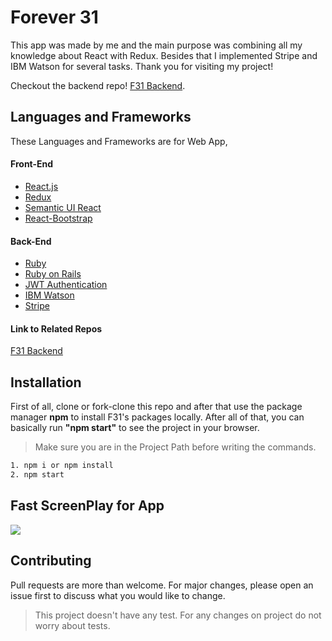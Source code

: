 # Forever 31
This app was made by me and the main purpose was combining all my knowledge about React with Redux. Besides that I implemented Stripe and IBM Watson for several tasks. Thank you for visiting my project!

Checkout the backend repo! [F31 Backend](https://github.com/rmeji1/mod4-todo-app-backend).
## Languages and Frameworks
These Languages and Frameworks are for Web App,
#### Front-End
* [React.js](https://reactjs.org/)
* [Redux](https://redux.js.org/)
* [Semantic UI React](https://react.semantic-ui.com/)
* [React-Bootstrap](https://react-bootstrap.github.io/)

#### Back-End
* [Ruby](https://www.ruby-lang.org/tr/)
* [Ruby on Rails](https://rubyonrails.org/)
* [JWT Authentication](https://jwt.io/)
* [IBM Watson](https://www.ibm.com/watson)
* [Stripe](https://stripe.com/)

#### Link to Related Repos
[F31 Backend](https://github.com/rmeji1/mod4-todo-app-backend)

## Installation
First of all, clone or fork-clone this repo and after that use the package manager **npm** to install F31's packages locally. After all of that, you can basically run **"npm start"** to see the project in your browser.
> Make sure you are in the Project Path before writing the commands.

```bash
1. npm i or npm install
2. npm start
```
## Fast ScreenPlay for App
![](https://media.giphy.com/media/LSvWVRbZmfvjD3Cwdf/giphy.gif)

## Contributing
Pull requests are more than welcome. For major changes, please open an issue first to discuss what you would like to change.

> This project doesn't have any test. For any changes on project do not worry about tests.
